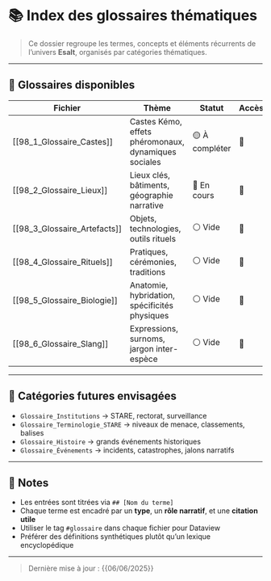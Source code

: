 # 📚 Index des glossaires thématiques

> Ce dossier regroupe les termes, concepts et éléments récurrents de l’univers **Esalt**, organisés par catégories thématiques.

---

## 📖 Glossaires disponibles

| Fichier                      | Thème                                                | Statut         | Accès |
| ---------------------------- | ---------------------------------------------------- | -------------- | ----- |
| [[98_1_Glossaire_Castes]]    | Castes Kémo, effets phéromonaux, dynamiques sociales | 🟡 À compléter | 🔗    |
| [[98_2_Glossaire_Lieux]]     | Lieux clés, bâtiments, géographie narrative          | 🔵 En cours    | 🔗    |
| [[98_3_Glossaire_Artefacts]] | Objets, technologies, outils rituels                 | ⚪ Vide         | 🔗    |
| [[98_4_Glossaire_Rituels]]   | Pratiques, cérémonies, traditions                    | ⚪ Vide         | 🔗    |
| [[98_5_Glossaire_Biologie]]  | Anatomie, hybridation, spécificités physiques        | ⚪ Vide         | 🔗    |
| [[98_6_Glossaire_Slang]]     | Expressions, surnoms, jargon inter-espèce            | ⚪ Vide         | 🔗    |

---

## 📁 Catégories futures envisagées

- `Glossaire_Institutions` → STARE, rectorat, surveillance
- `Glossaire_Terminologie_STARE` → niveaux de menace, classements, balises
- `Glossaire_Histoire` → grands événements historiques
- `Glossaire_Événements` → incidents, catastrophes, jalons narratifs

---

## 🧠 Notes

- Les entrées sont titrées via `## [Nom du terme]`
- Chaque terme est encadré par un **type**, un **rôle narratif**, et une **citation utile**
- Utiliser le tag `#glossaire` dans chaque fichier pour Dataview
- Préférer des définitions synthétiques plutôt qu’un lexique encyclopédique

---

> Dernière mise à jour : {{06/06/2025}}
